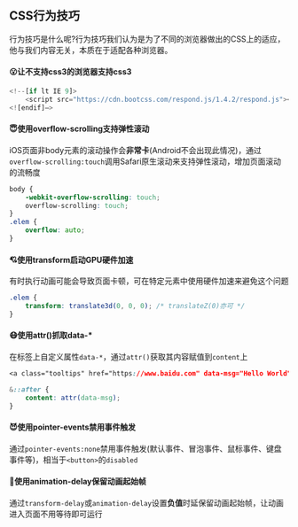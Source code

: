 ## CSS行为技巧

行为技巧是什么呢?行为技巧我们认为是为了不同的浏览器做出的CSS上的适应，他与我们内容无关，本质在于适配各种浏览器。

#### :open_mouth:让不支持css3的浏览器支持css3

```javascript
<!--[if lt IE 9]>
    <script src="https://cdn.bootcss.com/respond.js/1.4.2/respond.js"></script>
<![endif]—>
```



#### :innocent:使用overflow-scrolling支持弹性滚动
iOS页面非body元素的滚动操作会**非常卡**(Android不会出现此情况)，通过`overflow-scrolling:touch`调用Safari原生滚动来支持弹性滚动，增加页面滚动的流畅度

```css
body {
    -webkit-overflow-scrolling: touch;
    overflow-scrolling: touch;
}
.elem {
    overflow: auto;
}
```

#### :cupid:使用transform启动GPU硬件加速
有时执行动画可能会导致页面卡顿，可在特定元素中使用硬件加速来避免这个问题

```css
.elem {
    transform: translate3d(0, 0, 0); /* translateZ(0)亦可 */
}
```

#### :mask:使用attr()抓取data-*
在标签上自定义属性`data-*`，通过`attr()`获取其内容赋值到`content`上


```css
<a class="tooltips" href="https://www.baidu.com" data-msg="Hello World">提示框</a>

&::after {
	content: attr(data-msg);
}
```

#### :smiling_imp:使用pointer-events禁用事件触发
通过`pointer-events:none`禁用事件触发(默认事件、冒泡事件、鼠标事件、键盘事件等)，相当于`<button>`的`disabled`



#### :black_heart:使用animation-delay保留动画起始帧

通过`transform-delay`或`animation-delay`设置**负值**时延保留动画起始帧，让动画进入页面不用等待即可运行


